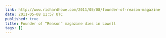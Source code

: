 ```yaml
---
link: http://www.richardhowe.com/2011/05/08/founder-of-reason-magazine-dies-in-lowell/
date: 2011-05-08 11:57 UTC
published: true
title: Founder of “Reason” magazine dies in Lowell
tags: []
---
```



